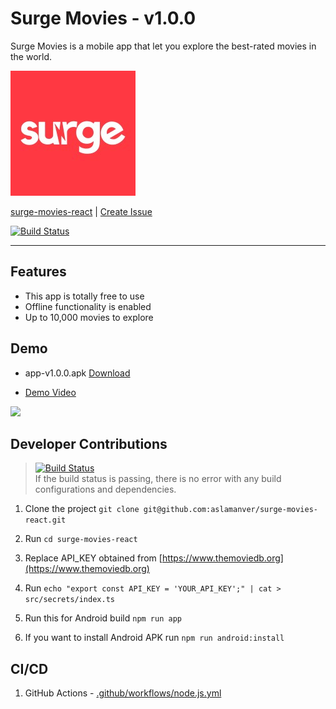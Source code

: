 # Surge Movies - v1.0.0

Surge Movies is a mobile app that let you explore the best-rated movies in the world.

![](/android/app/src/main/res/drawable/icon.png)

[surge-movies-react](https://aslamanver.github.io/surge-movies-react/) | [Create Issue](https://github.com/aslamanver/surge-movies-react/issues/new)

[![Build Status](https://github.com/aslamanver/surge-movies-react/actions/workflows/node.js.yml/badge.svg)](https://github.com/aslamanver/surge-movies-react/actions)

<hr/>

## Features

- This app is totally free to use
- Offline functionality is enabled
- Up to 10,000 movies to explore

## Demo

- app-v1.0.0.apk [Download](demo/app-v1.0.0.apk)

- [Demo Video](https://drive.google.com/file/d/1V4zExAlXdKzPki4FWTjk8krVO9qGGde4/view?usp=share_link)

![](demo/screencast.gif)

## Developer Contributions

> [![Build Status](https://github.com/aslamanver/surge-movies-react/actions/workflows/node.js.yml/badge.svg)](https://github.com/aslamanver/surge-movies-react/actions)
<br/> If the build status is passing, there is no error with any build configurations and dependencies.

1. Clone the project `git clone git@github.com:aslamanver/surge-movies-react.git`

2. Run `cd surge-movies-react`

3. Replace API_KEY obtained from [https://www.themoviedb.org](https://www.themoviedb.org)

4. Run `echo "export const API_KEY = 'YOUR_API_KEY';" | cat > src/secrets/index.ts`

5. Run this for Android build  `npm run app`

6. If you want to install Android APK run `npm run android:install`

## CI/CD

1. GitHub Actions - [.github/workflows/node.js.yml](https://github.com/aslamanver/surge-movies-react/blob/master/.github/workflows/node.js.yml)

